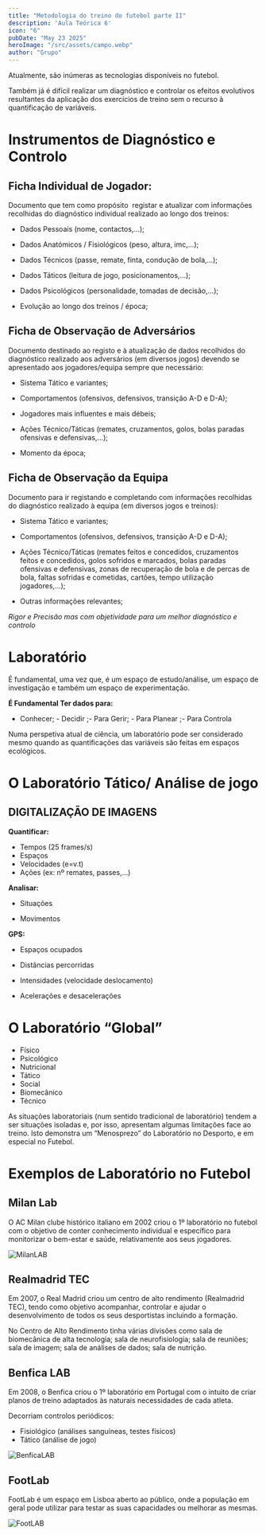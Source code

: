 ```yaml
---
title: "Metodologia do treino do futebol parte II"
description: 'Aula Teórica 6'
icon: "6"
pubDate: "May 23 2025"
heroImage: "/src/assets/campo.webp"
author: "Grupo"
---
```


Atualmente, são inúmeras as tecnologias disponíveis no futebol.

Também já é difícil realizar um diagnóstico e controlar os efeitos evolutivos resultantes da aplicação dos exercícios de treino sem o recurso à quantificação de variáveis.

# Instrumentos de Diagnóstico e Controlo

## Ficha Individual de Jogador:

Documento que tem como propósito  registar e atualizar com informações recolhidas do diagnóstico individual realizado ao longo dos treinos:

- Dados Pessoais (nome, contactos,…);

- Dados Anatómicos / Fisiológicos (peso, altura, imc,…);

- Dados Técnicos (passe, remate, finta, condução de bola,…);

- Dados Táticos (leitura de jogo, posicionamentos,…);

- Dados Psicológicos (personalidade, tomadas de decisão,…);

- Evolução ao longo dos treinos / época;

## Ficha de Observação de Adversários

Documento destinado ao registo e à atualização de dados recolhidos do diagnóstico realizado aos adversários (em diversos jogos) devendo se apresentado aos jogadores/equipa sempre que necessário:

- Sistema Tático e variantes;
- Comportamentos (ofensivos, defensivos, transição A-D e D-A);

- Jogadores mais influentes e mais débeis;

- Ações Técnico/Táticas (remates, cruzamentos, golos, bolas paradas ofensivas e defensivas,…);

- Momento da época;

## Ficha de Observação da Equipa

Documento para ir registando e completando com informações recolhidas do diagnóstico realizado à equipa (em diversos jogos e treinos):

- Sistema Tático e variantes;

- Comportamentos (ofensivos, defensivos, transição A-D e D-A);
- Ações Técnico/Táticas (remates feitos e concedidos, cruzamentos feitos e concedidos, golos sofridos e marcados, bolas paradas ofensivas e defensivas, zonas de recuperação de bola e de percas de bola, faltas sofridas e cometidas, cartões, tempo utilização jogadores,…);

- Outras informações relevantes;

*Rigor e Precisão mas com objetividade para um melhor diagnóstico e controlo*

# Laboratório

É fundamental, uma vez que, é um espaço de estudo/análise, um espaço de investigação e também um espaço de experimentação.

**É Fundamental Ter dados para:**

- Conhecer; - Decidir ;- Para Gerir; - Para Planear ;- Para Controla

Numa perspetiva atual de ciência, um laboratório pode ser considerado mesmo quando as quantificações das variáveis são feitas em espaços ecológicos.

# O Laboratório Tático/ Análise de jogo

## DIGITALIZAÇÃO DE IMAGENS

**Quantificar:**

- Tempos (25 frames/s)
- Espaços
- Velocidades (e=v.t)
- Ações (ex: nº remates, passes,…)

**Analisar:**

- Situações

- Movimentos

**GPS:**

- Espaços ocupados
- Distâncias percorridas

- Intensidades (velocidade deslocamento)

- Acelerações e desacelerações

# **O Laboratório “Global”**

- Físico
- Psicológico
- Nutricional
- Tático
- Social
- Biomecânico
- Técnico

As situações laboratoriais (num sentido tradicional de laboratório) tendem a ser situações isoladas e, por isso, apresentam algumas limitações face ao treino. Isto demonstra um “Menosprezo” do Laboratório no Desporto, e em especial no Futebol.

# Exemplos de Laboratório no Futebol

## Milan Lab

O AC Milan clube histórico italiano em 2002 criou o 1º laboratório no futebol com o objetivo de conter conhecimento individual e específico para monitorizar o bem-estar e saúde, relativamente aos seus jogadores.

<img src="/assets/MilanLAB.png" alt="MilanLAB" width="full" height="full">

## **Realmadrid TEC**

Em 2007, o Real Madrid criou um centro de alto rendimento (Realmadrid TEC), tendo como objetivo acompanhar, controlar e ajudar o desenvolvimento de todos os seus desportistas incluindo a formação.

No Centro de Alto Rendimento tinha várias divisões como sala de biomecânica de alta tecnologia; sala de neurofisiologia; sala de reuniões; sala de imagem; sala de análises de dados; sala de nutrição.

## **Benfica LAB**

Em 2008, o Benfica criou o 1º laboratório em Portugal com o intuito de criar planos de treino adaptados às naturais necessidades de cada atleta.

Decorriam controlos periódicos:

- Fisiológico (análises sanguíneas, testes físicos)
- Tático (análise de jogo)

<img src="/assets/BenficaLAB.png" alt="BenficaLAB" width="full" height="full">

## **FootLab**

FootLab é um espaço em Lisboa aberto ao público, onde a população em geral pode utilizar para testar as suas capacidades ou melhorar as mesmas.

<img src="/assets/FootLAB.png" alt="FootLAB" width="full" height="full">